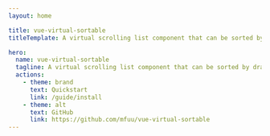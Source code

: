 ```yaml
---
layout: home

title: vue-virtual-sortable
titleTemplate: A virtual scrolling list component that can be sorted by dragging

hero:
  name: vue-virtual-sortable
  tagline: A virtual scrolling list component that can be sorted by dragging
  actions:
    - theme: brand
      text: Quickstart
      link: /guide/install
    - theme: alt
      text: GitHub
      link: https://github.com/mfuu/vue-virtual-sortable
---
```

<style>
:root {
  --vp-home-hero-name-color: transparent;
  --vp-home-hero-name-background: -webkit-linear-gradient(120deg, #bd34fe 30%, #41d1ff);

  --vp-home-hero-image-background-image: linear-gradient(-45deg, #bd34fe 50%, #47caff 50%);
  --vp-home-hero-image-filter: blur(44px);
}

@media (min-width: 640px) {
  :root {
    --vp-home-hero-image-filter: blur(56px);
  }
}

@media (min-width: 960px) {
  :root {
    --vp-home-hero-image-filter: blur(68px);
  }
}
</style>